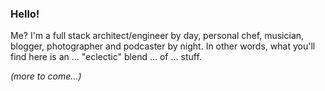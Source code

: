 ### Hello!

Me?  I'm a full stack architect/engineer by day, personal chef, musician, blogger, photographer and podcaster by night.  In other words, what you'll find here is an ... "eclectic" blend ... of ... stuff.

_(more to come...)_

<!--
**ScottJWalter/ScottJWalter** is a ✨ _special_ ✨ repository because its `README.md` (this file) appears on your GitHub profile.

Here are some ideas to get you started:

- 🔭 I’m currently working on ...
- 🌱 I’m currently learning ...
- 👯 I’m looking to collaborate on ...
- 🤔 I’m looking for help with ...
- 💬 Ask me about ...
- 📫 How to reach me: ...
- 😄 Pronouns: ...
- ⚡ Fun fact: ...
-->
